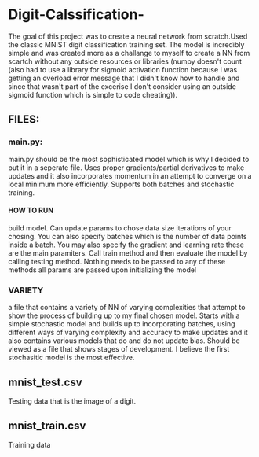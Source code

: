 # Digit-Calssification-
The goal of this project was to create a neural network from scratch.Used the classic MNIST digit classification training set. 
The model is incredibly simple and was created more as a challange to myself to create a NN from scartch without any outside resources or libraries (numpy doesn't count (also had to use a library for sigmoid activation function because I was getting an overload error message that I didn't know how to handle and since that wasn't part of the excerise I don't consider using an outside sigmoid function which is simple to code cheating)).
## FILES:
### main.py:
main.py should be the most sophisticated model which is why I decided to put it in a seperate file. Uses proper gradients/partial derivatives to make updates and it also incorporates momentum in an attempt to converge on a local minimum more efficiently. Supports both batches and stochastic training.
#### HOW TO RUN
build model. Can update params to chose data size iterations of your chosing. You can also specify batches which is the number of data points inside a batch. You may also specify the gradient and learning rate these are the main paramiters. 
Call train method and then evaluate the model by calling testing method. Nothing needs to be passed to any of these methods all params are passed upon initializing the model

### VARIETY
a file that contains a variety of NN of varying complexities that attempt to show the process of building up to my final chosen model. Starts with a simple stochastic model and builds up to incorporating batches, using different ways of varying complexity and accuracy to make updates and it also contains various models that do and do not update bias. Should be viewed as a file that shows stages of development. I believe the first stochasitic model is the most effective. 

## mnist_test.csv
Testing data that is the image of a digit.

## mnist_train.csv
Training data
